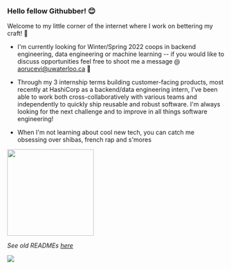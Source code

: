 ### Hello fellow Githubber! 😊
Welcome to my little corner of the internet where I work on bettering my craft! 🔨

- I'm currently looking for Winter/Spring 2022 coops in backend engineering, data engineering or machine learning -- if you would like to discuss opportunities feel free to shoot me a message @ aorucevi@uwaterloo.ca 💌

- Through my 3 internship terms building customer-facing products, most recently at HashiCorp as a backend/data engineering intern, I’ve been able to work both cross-collaboratively with various teams and independently to quickly ship reusable and robust software. I'm always looking for the next challenge and to improve in all things software engineering!

- When I'm not learning about cool new tech, you can catch me obsessing over shibas, french rap and s'mores 

<img src="https://media.giphy.com/media/ZBPzPhOF9N6tVh82yr/giphy.gif?cid=790b761183d42c7f018e0912ea67c46eca698c2537e6eaf9&rid=giphy.gif&ct=s" width="200" height="200" />

*See old READMEs [here](https://github.com/xaylax/xaylax/blob/master/past.md)*

![](https://komarev.com/ghpvc/?username=xaylax&color=blueviolet&label=thanks+for+visiting!+😋)

